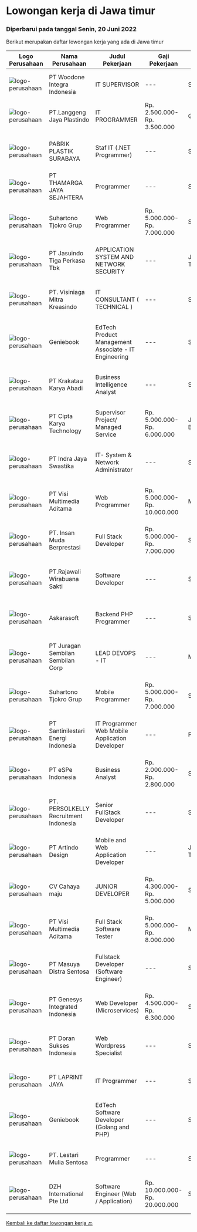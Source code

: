 
  # Lowongan kerja di Jawa timur

  ### Diperbarui pada tanggal Senin, 20 Juni 2022

  Berikut merupakan daftar lowongan kerja yang ada di Jawa timur

  |Logo Perusahaan | Nama Perusahaan | Judul Pekerjaan | Gaji Pekerjaan | Lokasi | Deskripsi | Tanggal diunggah | Pranala |
  | -------------- | --------------- | --------------- | --------- | --------- | -------------- | ------- | ----------- |
  |![logo-perusahaan](https://image-service-cdn.seek.com.au/71c3467d774d6e6b49598bc17224040e40898724/ee4dce1061f3f616224767ad58cb2fc751b8d2dc)|PT Woodone Integra Indonesia|IT SUPERVISOR|---|Sidoarjo|Maksimal Usia 35 Tahun Pendidikan Minimal S1 dibidang IT Minimal memiliki 2 tahun pengalaman kerja di bidang yang sama Menguasai Fullstack Software...|Minggu, 19 Juni 2022|https://www.jobstreet.co.id/id/job/it-supervisor-3915573?token=0~0cb26eef-815e-43fb-aa2a-8e6ca2ebcce1&sectionRank=1&jobId=jobstreet-id-job-3915573|
|![logo-perusahaan](https://image-service-cdn.seek.com.au/7b4020cf3f47ded73c403804b0bf4ea5531579f9/ee4dce1061f3f616224767ad58cb2fc751b8d2dc)|PT.Langgeng Jaya Plastindo|IT PROGRAMMER|Rp. 2.500.000-Rp. 3.500.000|Gresik|Requirements: Diploma/bachelor's degree in engineering computer, computer science/information technology or equivalent Minimum 2 years professional...|Minggu, 19 Juni 2022|https://www.jobstreet.co.id/id/job/it-programmer-3914808?token=0~0cb26eef-815e-43fb-aa2a-8e6ca2ebcce1&sectionRank=2&jobId=jobstreet-id-job-3914808|
|![logo-perusahaan](https://i.ibb.co/sqvTCh9/112815900-stock-vector-no-image-available-icon-flat-vector.webp)|PABRIK PLASTIK SURABAYA|Staf IT (.NET Programmer)|---|Sidoarjo|Kualifikasi WAJIB Menguasai ASP.NET, VB.Net, SQL Server WAJIB menguasai Android Programming seperti Kotlin atau lainnya Diutamakan yang menguasai...|Sabtu, 18 Juni 2022|https://www.jobstreet.co.id/id/job/staf-it-.net-programmer-3906524?token=0~0cb26eef-815e-43fb-aa2a-8e6ca2ebcce1&sectionRank=3&jobId=jobstreet-id-job-3906524|
|![logo-perusahaan](https://image-service-cdn.seek.com.au/4f1897e3c96999da868c46f748ff28058893cc66/ee4dce1061f3f616224767ad58cb2fc751b8d2dc)|PT THAMARGA JAYA SEJAHTERA|Programmer|---|Surabaya|Tugas dan Tanggung Jawab Membuat dan mengembangkan software dengan bahasa pemrograman VB dan database SQL. Bertanggung jawab atas operasional yang...|Minggu, 19 Juni 2022|https://www.jobstreet.co.id/id/job/programmer-3907062?token=0~0cb26eef-815e-43fb-aa2a-8e6ca2ebcce1&sectionRank=4&jobId=jobstreet-id-job-3907062|
|![logo-perusahaan](https://image-service-cdn.seek.com.au/74c2b8b81d52a50affff55bcbc8d6017de2fb283/ee4dce1061f3f616224767ad58cb2fc751b8d2dc)|Suhartono Tjokro Grup|Web Programmer|Rp. 5.000.000-Rp. 7.000.000|Surabaya|Kualifikasi : Pendidikan minimal SMK dengan pengalaman minimal 5 tahun Pendidikan S1 Sistem / Teknik Informatika dengan pengalaman minimal 3 tahun...|Minggu, 19 Juni 2022|https://www.jobstreet.co.id/id/job/web-programmer-3914674?token=0~0cb26eef-815e-43fb-aa2a-8e6ca2ebcce1&sectionRank=5&jobId=jobstreet-id-job-3914674|
|![logo-perusahaan](https://image-service-cdn.seek.com.au/f9cd043f1011fee386470591649d3e30b502df59/ee4dce1061f3f616224767ad58cb2fc751b8d2dc)|PT Jasuindo Tiga Perkasa Tbk|APPLICATION SYSTEM AND NETWORK SECURITY|---|Jawa Timur|SPESIFIKASI PEKERJAAN : Menyusun kebijakan dan standar prosedur operasional terkait  dengan penyelenggaraan keamanan informasi secara fisik dan logis....|Minggu, 19 Juni 2022|https://www.jobstreet.co.id/id/job/application-system-and-network-security-3915680?token=0~0cb26eef-815e-43fb-aa2a-8e6ca2ebcce1&sectionRank=6&jobId=jobstreet-id-job-3915680|
|![logo-perusahaan](https://image-service-cdn.seek.com.au/30e692df7d9ffc6457172774d3c36430665c3959/ee4dce1061f3f616224767ad58cb2fc751b8d2dc)|PT. Visiniaga Mitra Kreasindo|IT CONSULTANT ( TECHNICAL )|---|Surabaya|Kualifikasi yang harus dimiliki pelamar adalah : Lulusan S1 / D3 terkait Pengalaman min. 3 tahun bidang solusi jaringan Paham Linux dan CLOUD Paham...|Sabtu, 18 Juni 2022|https://www.jobstreet.co.id/id/job/it-consultant-technical-3912237?token=0~0cb26eef-815e-43fb-aa2a-8e6ca2ebcce1&sectionRank=7&jobId=jobstreet-id-job-3912237|
|![logo-perusahaan](https://image-service-cdn.seek.com.au/533dfca0548429794785a13cc75e82c4e4ec7b73/ee4dce1061f3f616224767ad58cb2fc751b8d2dc)|Geniebook|EdTech Product Management Associate - IT Engineering|---|Surabaya|Loved by over 150,000 users, Geniebook is Singapore’s largest online learning platform for English, Mathematics and Science (EMS) syllabus. From...|Jumat, 17 Juni 2022|https://www.jobstreet.co.id/id/job/edtech-product-management-associate-it-engineering-9653397/origin/sg?token=0~0cb26eef-815e-43fb-aa2a-8e6ca2ebcce1&sectionRank=8&jobId=jobstreet-sg-job-9653397|
|![logo-perusahaan](https://image-service-cdn.seek.com.au/b2d1f3ffed82713bb6c2c91fa675bbfd0cfb2ac6/ee4dce1061f3f616224767ad58cb2fc751b8d2dc)|PT Krakatau Karya Abadi|Business Intelligence Analyst|---|Surabaya|Surabaya, IndonesiaBusiness Intelligence AnalystAbout SuperWe are a group of business enthusiasts, scientists, communicators, designers, productive...|Senin, 20 Juni 2022|https://www.jobstreet.co.id/id/job/business-intelligence-analyst-3925608?token=0~0cb26eef-815e-43fb-aa2a-8e6ca2ebcce1&sectionRank=9&jobId=jobstreet-id-job-3925608|
|![logo-perusahaan](https://image-service-cdn.seek.com.au/aa1d0a0cef23c9f7abc5351e55ef70ffa0f06b7c/ee4dce1061f3f616224767ad58cb2fc751b8d2dc)|PT Cipta Karya Technology|Supervisor Project/ Managed Service|Rp. 5.000.000-Rp. 6.000.000|Jawa Barat|Supervisor Project/ Managed Service (Seluruh Indonesia)Kualifikasi : Usia maksimal 45 tahun. Pendidikan minimal SMK/D-3/ Sederajatnya. Pengalaman...|Sabtu, 18 Juni 2022|https://www.jobstreet.co.id/id/job/supervisor-project-managed-service-3925241?token=0~0cb26eef-815e-43fb-aa2a-8e6ca2ebcce1&sectionRank=10&jobId=jobstreet-id-job-3925241|
|![logo-perusahaan](https://image-service-cdn.seek.com.au/255611cf5547272422153820c3b6dc190d7c070e/ee4dce1061f3f616224767ad58cb2fc751b8d2dc)|PT Indra Jaya Swastika|IT- System & Network Administrator|---|Surabaya|IT- System &amp; Network AdministratorRequirements Minim S1 - Teknik Informatika Mampu bekerja dibawah tekanan. Dapat bekerja secara individual maupun...|Jumat, 17 Juni 2022|https://www.jobstreet.co.id/id/job/it-system-network-administrator-3923714?token=0~0cb26eef-815e-43fb-aa2a-8e6ca2ebcce1&sectionRank=11&jobId=jobstreet-id-job-3923714|
|![logo-perusahaan](https://image-service-cdn.seek.com.au/b8528c389ba1b59ec14f571684d5a518b5b2a7b1/ee4dce1061f3f616224767ad58cb2fc751b8d2dc)|PT Visi Multimedia Aditama|Web Programmer|Rp. 5.000.000-Rp. 10.000.000|Malang|Requirements: Candidate must possess at least a Diploma, Bachelor's Degree, Art/ Design/ Creative Multimedia, Computer Science/Information Technology,...|Jumat, 17 Juni 2022|https://www.jobstreet.co.id/id/job/web-programmer-3904525?token=0~0cb26eef-815e-43fb-aa2a-8e6ca2ebcce1&sectionRank=12&jobId=jobstreet-id-job-3904525|
|![logo-perusahaan](https://image-service-cdn.seek.com.au/5af0525b180202a35b88841015f22c63e94bc793/ee4dce1061f3f616224767ad58cb2fc751b8d2dc)|PT. Insan Muda Berprestasi|Full Stack Developer|Rp. 5.000.000-Rp. 7.000.000|Surabaya|Kami adalah sebuah perusahaan startup yang bergerak di bidang teknologi pendidikan yang sedang berkembang di Indonesia. Kami mencari Programmer...|Minggu, 19 Juni 2022|https://www.jobstreet.co.id/id/job/full-stack-developer-3907162?token=0~0cb26eef-815e-43fb-aa2a-8e6ca2ebcce1&sectionRank=13&jobId=jobstreet-id-job-3907162|
|![logo-perusahaan](https://i.ibb.co/sqvTCh9/112815900-stock-vector-no-image-available-icon-flat-vector.webp)|PT.Rajawali Wirabuana Sakti|Software Developer|---|Surabaya|Informasi Umum:Kandidat diharapkan bersedia untuk ditempatkan pada lokasi kerja Surabaya, Jawa Timur.Kualifikasi: Minimum pendidikan SMK atau D3...|Sabtu, 18 Juni 2022|https://www.jobstreet.co.id/id/job/software-developer-3913404?token=0~0cb26eef-815e-43fb-aa2a-8e6ca2ebcce1&sectionRank=14&jobId=jobstreet-id-job-3913404|
|![logo-perusahaan](https://image-service-cdn.seek.com.au/67a301866e5d151dee172ad98fb9728d0b4551aa/ee4dce1061f3f616224767ad58cb2fc751b8d2dc)|Askarasoft|Backend PHP Programmer|---|Surabaya|Askarasoft is looking for PHP Developer to be stationed in Surabaya. The core mission is developing superb and reliable application to meet customer...|Minggu, 19 Juni 2022|https://www.jobstreet.co.id/id/job/backend-php-programmer-3925312?token=0~0cb26eef-815e-43fb-aa2a-8e6ca2ebcce1&sectionRank=15&jobId=jobstreet-id-job-3925312|
|![logo-perusahaan](https://image-service-cdn.seek.com.au/509e525881096fde1ea7ddc0f45958e6074c7587/ee4dce1061f3f616224767ad58cb2fc751b8d2dc)|PT Juragan Sembilan Sembilan Corp|LEAD DEVOPS - IT|---|Malang|Degree in Information Technology or computer science 5 years experience in Devops 3 years experience in cloud Environtment (GCP, AWS, Azure and...|Jumat, 17 Juni 2022|https://www.jobstreet.co.id/id/job/lead-devops-it-3923835?token=0~0cb26eef-815e-43fb-aa2a-8e6ca2ebcce1&sectionRank=16&jobId=jobstreet-id-job-3923835|
|![logo-perusahaan](https://image-service-cdn.seek.com.au/74c2b8b81d52a50affff55bcbc8d6017de2fb283/ee4dce1061f3f616224767ad58cb2fc751b8d2dc)|Suhartono Tjokro Grup|Mobile Programmer|Rp. 5.000.000-Rp. 7.000.000|Surabaya|Kualifikasi : Pendidikan minimal SMK dengan pengalaman minimal 5 tahun Pendidikan S1 Sistem / Teknik Informatika dengan pengalaman minimal 3 tahun...|Minggu, 19 Juni 2022|https://www.jobstreet.co.id/id/job/mobile-programmer-3914677?token=0~0cb26eef-815e-43fb-aa2a-8e6ca2ebcce1&sectionRank=17&jobId=jobstreet-id-job-3914677|
|![logo-perusahaan](https://image-service-cdn.seek.com.au/d2cc97be2791f36e29532b7eba16b992dd655a2a/ee4dce1061f3f616224767ad58cb2fc751b8d2dc)|PT Santinilestari Energi Indonesia|IT Programmer Web Mobile Application Developer|---|Pasuruan|Mobile and Web Application Developer Ensure current web application running well Create and design mobile application as company needs Design...|Sabtu, 18 Juni 2022|https://www.jobstreet.co.id/id/job/it-programmer-web-mobile-application-developer-3906518?token=0~0cb26eef-815e-43fb-aa2a-8e6ca2ebcce1&sectionRank=18&jobId=jobstreet-id-job-3906518|
|![logo-perusahaan](https://image-service-cdn.seek.com.au/6b4b1a7a957307027aa334a4e012a7d20095595d/ee4dce1061f3f616224767ad58cb2fc751b8d2dc)|PT eSPe Indonesia|Business Analyst|Rp. 2.000.000-Rp. 2.800.000|Surabaya|Melakukan analisa perilaku konsumen dan data pasar. Melakukan analisa struktur organisasi dan kebijakan yang diberlakukan perusahaan. Melaksanakan...|Jumat, 17 Juni 2022|https://www.jobstreet.co.id/id/job/business-analyst-3912645?token=0~0cb26eef-815e-43fb-aa2a-8e6ca2ebcce1&sectionRank=19&jobId=jobstreet-id-job-3912645|
|![logo-perusahaan](https://image-service-cdn.seek.com.au/a778cc2d537d275f0abc3d64068f14c4c640057e/ee4dce1061f3f616224767ad58cb2fc751b8d2dc)|PT. PERSOLKELLY Recruitment Indonesia|Senior FullStack Developer|---|Surabaya|PERSOLKELLY Indonesia is currently assisting our client (SaaS - EduTech) who is looking for great candidate to be placed as Senior FullStack...|Senin, 20 Juni 2022|https://www.jobstreet.co.id/id/job/senior-fullstack-developer-3925692?token=0~0cb26eef-815e-43fb-aa2a-8e6ca2ebcce1&sectionRank=20&jobId=jobstreet-id-job-3925692|
|![logo-perusahaan](https://image-service-cdn.seek.com.au/c2ce19d52829712cf62d4ad1fa0e8ba10cef3cab/ee4dce1061f3f616224767ad58cb2fc751b8d2dc)|PT Artindo Design|Mobile and Web Application Developer|---|Jawa Timur|Deskripsi Pekerjaan : Menguasai PHP,HTML, CSS, Bootstrap,Java Script. Database MySQL/PostgreSQL. Prefer yang bisa .net core dan mvc framework....|Sabtu, 18 Juni 2022|https://www.jobstreet.co.id/id/job/mobile-and-web-application-developer-3906755?token=0~0cb26eef-815e-43fb-aa2a-8e6ca2ebcce1&sectionRank=21&jobId=jobstreet-id-job-3906755|
|![logo-perusahaan](https://image-service-cdn.seek.com.au/67618259a5481b7d700aad6dc97c2f440558ca7f/ee4dce1061f3f616224767ad58cb2fc751b8d2dc)|CV Cahaya maju|JUNIOR DEVELOPER|Rp. 4.300.000-Rp. 5.000.000|Surabaya|Qualification : Sarjana dengan Gelar di Bidang Ilmu Komputer atau Teknik Informatika dengan Minimal IPK Kumulatif 3.00. Memiliki Pengalaman Kerja...|Jumat, 17 Juni 2022|https://www.jobstreet.co.id/id/job/junior-developer-3911380?token=0~0cb26eef-815e-43fb-aa2a-8e6ca2ebcce1&sectionRank=22&jobId=jobstreet-id-job-3911380|
|![logo-perusahaan](https://image-service-cdn.seek.com.au/b8528c389ba1b59ec14f571684d5a518b5b2a7b1/ee4dce1061f3f616224767ad58cb2fc751b8d2dc)|PT Visi Multimedia Aditama|Full Stack Software Tester|Rp. 5.000.000-Rp. 8.000.000|Malang|Responsibilities: Use and test software to identify and eliminate bugs in applications. Performe specific tests, examines all aspects of a product...|Sabtu, 18 Juni 2022|https://www.jobstreet.co.id/id/job/full-stack-software-tester-3906863?token=0~0cb26eef-815e-43fb-aa2a-8e6ca2ebcce1&sectionRank=23&jobId=jobstreet-id-job-3906863|
|![logo-perusahaan](https://image-service-cdn.seek.com.au/ad7f7b1867b6a11553cbcdaa84a49d43e3e65279/ee4dce1061f3f616224767ad58cb2fc751b8d2dc)|PT Masuya Distra Sentosa|Fullstack Developer (Software Engineer)|---|Surabaya|Build an existing ERP software including Mobile Android Application and Web Based Application Maintain Network and Hardware Testing application...|Kamis, 16 Juni 2022|https://www.jobstreet.co.id/id/job/fullstack-developer-software-engineer-3910652?token=0~0cb26eef-815e-43fb-aa2a-8e6ca2ebcce1&sectionRank=24&jobId=jobstreet-id-job-3910652|
|![logo-perusahaan](https://image-service-cdn.seek.com.au/52036c77c445faf0d468ce1bb091a43e62f851b2/ee4dce1061f3f616224767ad58cb2fc751b8d2dc)|PT Genesys Integrated Indonesia|Web Developer (Microservices)|Rp. 4.500.000-Rp. 6.300.000|Surabaya|Requirements : Degree in Computer Science, Software Engineering or Technology Information At least 1 Year(s) of working experience in related field...|Minggu, 19 Juni 2022|https://www.jobstreet.co.id/id/job/web-developer-microservices-3915666?token=0~0cb26eef-815e-43fb-aa2a-8e6ca2ebcce1&sectionRank=25&jobId=jobstreet-id-job-3915666|
|![logo-perusahaan](https://image-service-cdn.seek.com.au/340802554fd1bac21010fc4cfe16269f86c52368/ee4dce1061f3f616224767ad58cb2fc751b8d2dc)|PT Doran Sukses Indonesia|Web Wordpress Specialist|---|Surabaya|PERHATIAN !!CANTUMKAN LINK PORTFOLIO WORDPRESS ANDA PADA KOLOM "MENGAPA MEREKRUT SAYA"Melakukan pemeliharaan Web perusahaan berbasis...|Jumat, 17 Juni 2022|https://www.jobstreet.co.id/id/job/web-wordpress-specialist-3911266?token=0~0cb26eef-815e-43fb-aa2a-8e6ca2ebcce1&sectionRank=26&jobId=jobstreet-id-job-3911266|
|![logo-perusahaan](https://image-service-cdn.seek.com.au/52ef4afb9b12e9a943d6f98618c9fd87475c1900/ee4dce1061f3f616224767ad58cb2fc751b8d2dc)|PT LAPRINT JAYA|IT Programmer|---|Surabaya|Membuat aplikasi Web/ Mobile baik offline maupun online untuk segala keperluan perkantoran Melakukan percobaan menjalankan program dan aplikasi...|Rabu, 15 Juni 2022|https://www.jobstreet.co.id/id/job/it-programmer-3903003?token=0~0cb26eef-815e-43fb-aa2a-8e6ca2ebcce1&sectionRank=27&jobId=jobstreet-id-job-3903003|
|![logo-perusahaan](https://image-service-cdn.seek.com.au/533dfca0548429794785a13cc75e82c4e4ec7b73/ee4dce1061f3f616224767ad58cb2fc751b8d2dc)|Geniebook|EdTech Software Developer (Golang and PHP)|---|Surabaya|Loved by over 150,000 users, Geniebook is Singapore’s largest online learning platform for English, Mathematics and Science (EMS) syllabus. From...|Jumat, 17 Juni 2022|https://www.jobstreet.co.id/id/job/edtech-software-developer-golang-and-php-9653356/origin/sg?token=0~0cb26eef-815e-43fb-aa2a-8e6ca2ebcce1&sectionRank=28&jobId=jobstreet-sg-job-9653356|
|![logo-perusahaan](https://image-service-cdn.seek.com.au/ba805d70a0f328ca007a39c2a87a4909bf8ef7b7/ee4dce1061f3f616224767ad58cb2fc751b8d2dc)|PT. Lestari Mulia Sentosa|Programmer|---|Sidoarjo|Usia maksimal 30 tahun Kandidat harus memiliki setidaknya Gelar Sarjana di Segala Jurusan dengan IPK minimal 3.00 Setidaknya memiliki 2 tahun...|Kamis, 16 Juni 2022|https://www.jobstreet.co.id/id/job/programmer-3923218?token=0~0cb26eef-815e-43fb-aa2a-8e6ca2ebcce1&sectionRank=29&jobId=jobstreet-id-job-3923218|
|![logo-perusahaan](https://image-service-cdn.seek.com.au/9c0d3d90df11a09229e3b15739176904db3ebbe7/ee4dce1061f3f616224767ad58cb2fc751b8d2dc)|DZH International Pte Ltd|Software Engineer (Web / Application)|Rp. 10.000.000-Rp. 20.000.000|Surabaya|Our company provides advance equity trading systems to majority of the financial broking firms in Singapore &amp; Malaysia. Our clients also involve...|Jumat, 17 Juni 2022|https://www.jobstreet.co.id/id/job/software-engineer-web-application-9635869/origin/sg?token=0~0cb26eef-815e-43fb-aa2a-8e6ca2ebcce1&sectionRank=30&jobId=jobstreet-sg-job-9635869|


  [Kembali ke daftar lowongan kerja 🔙](../README.md#daftar-lowongan-kerja)
  